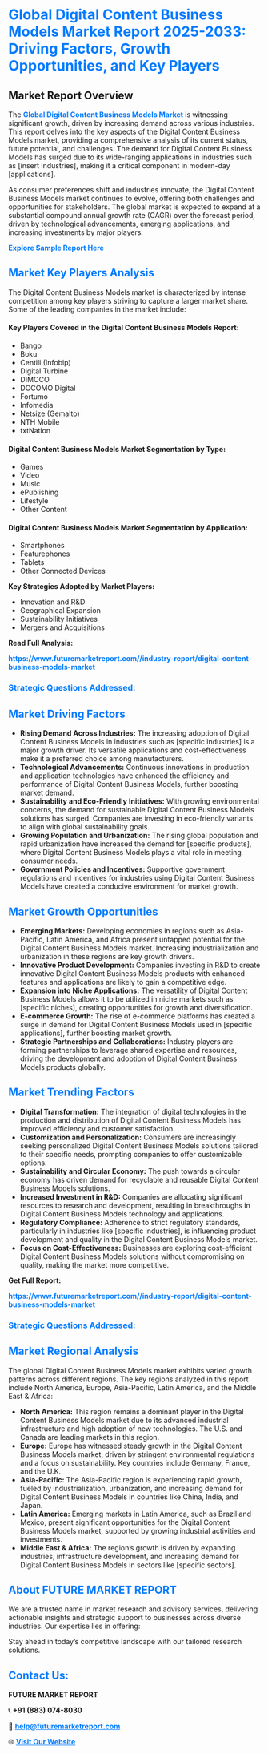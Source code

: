 <h1 style="color: #007BFF;">Global Digital Content Business Models Market Report 2025-2033: Driving Factors, Growth Opportunities, and Key Players</h1>

<section id="overview">
<h2>Market Report Overview</h2>
<p>The <a href="https://www.futuremarketreport.com//industry-report/digital-content-business-models-market" style="color: #007BFF; text-decoration: none;"><strong>Global Digital Content Business Models Market</strong></a> is witnessing significant growth, driven by increasing demand across various industries. This report delves into the key aspects of the Digital Content Business Models market, providing a comprehensive analysis of its current status, future potential, and challenges. The demand for Digital Content Business Models has surged due to its wide-ranging applications in industries such as [insert industries], making it a critical component in modern-day [applications].</p>
<p>As consumer preferences shift and industries innovate, the Digital Content Business Models market continues to evolve, offering both challenges and opportunities for stakeholders. The global market is expected to expand at a substantial compound annual growth rate (CAGR) over the forecast period, driven by technological advancements, emerging applications, and increasing investments by major players.</p>
</section>

<section id="overview">
<p><a href="https://www.futuremarketreport.com//request-sample/reportId=45859" style="color: #007BFF; text-decoration: none;"><strong>Explore Sample Report Here</strong></a></p>
</section>

<section id="key-players">
<h2 style="color: #007BFF;">Market Key Players Analysis</h2>
<p>The Digital Content Business Models market is characterized by intense competition among key players striving to capture a larger market share. Some of the leading companies in the market include:</p>
<h4>Key Players Covered in the Digital Content Business Models Report:</h4>
<ul><li>Bango</li><li>Boku</li><li>Centili (Infobip)</li><li>Digital Turbine</li><li>DIMOCO</li><li>DOCOMO Digital</li><li>Fortumo</li><li>Infomedia</li><li>Netsize (Gemalto)</li><li>NTH Mobile</li><li>txtNation</li></ul>
<h4>Digital Content Business Models Market Segmentation by Type:</h4>
<ul><li>Games</li><li>Video</li><li>Music</li><li>ePublishing</li><li>Lifestyle</li><li>Other Content</li></ul>

<h4>Digital Content Business Models Market Segmentation by Application:</h4>
<ul><li>Smartphones</li><li>Featurephones</li><li>Tablets</li><li>Other Connected Devices</li></ul>
<p><strong>Key Strategies Adopted by Market Players:</strong></p>
<ul>
<li>Innovation and R&D</li>
<li>Geographical Expansion</li>
<li>Sustainability Initiatives</li>
<li>Mergers and Acquisitions</li>
</ul>
</section>

<section>
<p><strong>Read Full Analysis: </strong></p><a href="https://www.futuremarketreport.com//industry-report/digital-content-business-models-market" style="color: #007BFF; text-decoration: none;"><strong>https://www.futuremarketreport.com//industry-report/digital-content-business-models-market</strong></a>
<h3 style="color: #007BFF;">Strategic Questions Addressed:</h3>
</section>

<section id="driving-factors">
<h2 style="color: #007BFF;">Market Driving Factors</h2>
<ul>
<li><strong>Rising Demand Across Industries:</strong> The increasing adoption of Digital Content Business Models in industries such as [specific industries] is a major growth driver. Its versatile applications and cost-effectiveness make it a preferred choice among manufacturers.</li>
<li><strong>Technological Advancements:</strong> Continuous innovations in production and application technologies have enhanced the efficiency and performance of Digital Content Business Models, further boosting market demand.</li>
<li><strong>Sustainability and Eco-Friendly Initiatives:</strong> With growing environmental concerns, the demand for sustainable Digital Content Business Models solutions has surged. Companies are investing in eco-friendly variants to align with global sustainability goals.</li>
<li><strong>Growing Population and Urbanization:</strong> The rising global population and rapid urbanization have increased the demand for [specific products], where Digital Content Business Models plays a vital role in meeting consumer needs.</li>
<li><strong>Government Policies and Incentives:</strong> Supportive government regulations and incentives for industries using Digital Content Business Models have created a conducive environment for market growth.</li>
</ul>
</section>

<section id="growth-opportunities">
<h2 style="color: #007BFF;">Market Growth Opportunities</h2>
<ul>
<li><strong>Emerging Markets:</strong> Developing economies in regions such as Asia-Pacific, Latin America, and Africa present untapped potential for the Digital Content Business Models market. Increasing industrialization and urbanization in these regions are key growth drivers.</li>
<li><strong>Innovative Product Development:</strong> Companies investing in R&D to create innovative Digital Content Business Models products with enhanced features and applications are likely to gain a competitive edge.</li>
<li><strong>Expansion into Niche Applications:</strong> The versatility of Digital Content Business Models allows it to be utilized in niche markets such as [specific niches], creating opportunities for growth and diversification.</li>
<li><strong>E-commerce Growth:</strong> The rise of e-commerce platforms has created a surge in demand for Digital Content Business Models used in [specific applications], further boosting market growth.</li>
<li><strong>Strategic Partnerships and Collaborations:</strong> Industry players are forming partnerships to leverage shared expertise and resources, driving the development and adoption of Digital Content Business Models products globally.</li>
</ul>
</section>

<section id="trending-factors">
<h2 style="color: #007BFF;">Market Trending Factors</h2>
<ul>
<li><strong>Digital Transformation:</strong> The integration of digital technologies in the production and distribution of Digital Content Business Models has improved efficiency and customer satisfaction.</li>
<li><strong>Customization and Personalization:</strong> Consumers are increasingly seeking personalized Digital Content Business Models solutions tailored to their specific needs, prompting companies to offer customizable options.</li>
<li><strong>Sustainability and Circular Economy:</strong> The push towards a circular economy has driven demand for recyclable and reusable Digital Content Business Models solutions.</li>
<li><strong>Increased Investment in R&D:</strong> Companies are allocating significant resources to research and development, resulting in breakthroughs in Digital Content Business Models technology and applications.</li>
<li><strong>Regulatory Compliance:</strong> Adherence to strict regulatory standards, particularly in industries like [specific industries], is influencing product development and quality in the Digital Content Business Models market.</li>
<li><strong>Focus on Cost-Effectiveness:</strong> Businesses are exploring cost-efficient Digital Content Business Models solutions without compromising on quality, making the market more competitive.</li>
</ul>
</section>

<section>
<p><strong>Get Full Report: </strong></p><a href="https://www.futuremarketreport.com//industry-report/digital-content-business-models-market" style="color: #007BFF; text-decoration: none;"><strong>https://www.futuremarketreport.com//industry-report/digital-content-business-models-market</strong></a>
<h3 style="color: #007BFF;">Strategic Questions Addressed:</h3>
</section>


<section id="regional-analysis">
<h2 style="color: #007BFF;">Market Regional Analysis</h2>
<p>The global Digital Content Business Models market exhibits varied growth patterns across different regions. The key regions analyzed in this report include North America, Europe, Asia-Pacific, Latin America, and the Middle East & Africa:</p>
<ul>
<li><strong>North America:</strong> This region remains a dominant player in the Digital Content Business Models market due to its advanced industrial infrastructure and high adoption of new technologies. The U.S. and Canada are leading markets in this region.</li>
<li><strong>Europe:</strong> Europe has witnessed steady growth in the Digital Content Business Models market, driven by stringent environmental regulations and a focus on sustainability. Key countries include Germany, France, and the U.K.</li>
<li><strong>Asia-Pacific:</strong> The Asia-Pacific region is experiencing rapid growth, fueled by industrialization, urbanization, and increasing demand for Digital Content Business Models in countries like China, India, and Japan.</li>
<li><strong>Latin America:</strong> Emerging markets in Latin America, such as Brazil and Mexico, present significant opportunities for the Digital Content Business Models market, supported by growing industrial activities and investments.</li>
<li><strong>Middle East & Africa:</strong> The region’s growth is driven by expanding industries, infrastructure development, and increasing demand for Digital Content Business Models in sectors like [specific sectors].</li>
</ul>
</section>

<footer>
<h2 style="color: #007BFF;">About FUTURE MARKET REPORT</h2>
<p>We are a trusted name in market research and advisory services, delivering actionable insights and strategic support to businesses across diverse industries. Our expertise lies in offering:</p>

<p>Stay ahead in today’s competitive landscape with our tailored research solutions.</p>

<h2 style="color: #007BFF;">Contact Us:</h2>
<p><strong>FUTURE MARKET REPORT</strong></p>
<p>📞 <strong>+91 (883) 074-8030</strong></p>
<p>📧 <strong><a href="mailto:help@futuremarketreport.com" style="color: #007BFF;">help@futuremarketreport.com</a></strong></p>
<p>🌐 <strong><a href="https://www.futuremarketreport.com/" style="color: #007BFF;">Visit Our Website</a></strong></p>
</footer>